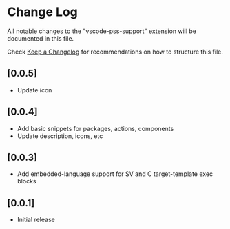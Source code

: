 # Change Log

All notable changes to the "vscode-pss-support" extension will be documented in this file.

Check [Keep a Changelog](http://keepachangelog.com/) for recommendations on how to structure this file.

## [0.0.5]
- Update icon

## [0.0.4]
- Add basic snippets for packages, actions, components
- Update description, icons, etc

## [0.0.3]
- Add embedded-language support for SV and C target-template exec blocks

## [0.0.1]
- Initial release